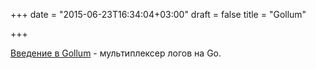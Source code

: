 +++
date = "2015-06-23T16:34:04+03:00"
draft = false
title = "Gollum"

+++

<p><a href="http://tech.trivago.com/2015/06/22/gollum/">Введение в&nbsp;Gollum</a> - мультиплексер логов на Go.</p>

